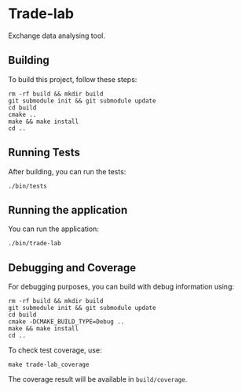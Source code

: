 # Trade-lab

Exchange data analysing tool.

## Building

To build this project, follow these steps:

```
rm -rf build && mkdir build
git submodule init && git submodule update
cd build
cmake ..
make && make install
cd ..
```

## Running Tests

After building, you can run the tests:

```
./bin/tests
```

## Running the application

You can run the application:

```
./bin/trade-lab
```

## Debugging and Coverage

For debugging purposes, you can build with debug information using:

```
rm -rf build && mkdir build
git submodule init && git submodule update
cd build
cmake -DCMAKE_BUILD_TYPE=Debug ..
make && make install
cd ..
```

To check test coverage, use:

```
make trade-lab_coverage
```

The coverage result will be available in `build/coverage`.